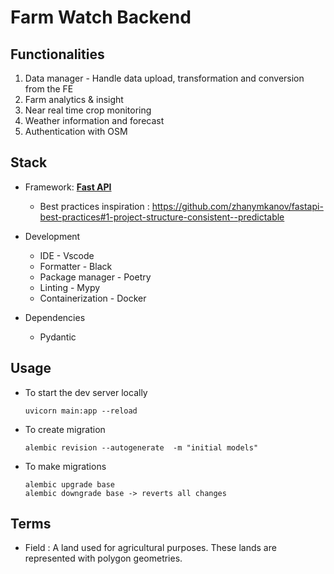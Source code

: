 # Farm Watch Backend

## Functionalities

1. Data manager - Handle data upload, transformation and conversion from the FE
2. Farm analytics & insight
3. Near real time crop monitoring
4. Weather information and forecast
5. Authentication with OSM

## Stack

- Framework: [**Fast API**](https://fastapi.tiangolo.com/)

  - Best practices inspiration : https://github.com/zhanymkanov/fastapi-best-practices#1-project-structure-consistent--predictable

- Development

  - IDE - Vscode
  - Formatter - Black
  - Package manager - Poetry
  - Linting - Mypy
  - Containerization - Docker

- Dependencies
  - Pydantic

## Usage

- To start the dev server locally

      uvicorn main:app --reload

- To create migration

      alembic revision --autogenerate  -m "initial models"

- To make migrations

      alembic upgrade base
      alembic downgrade base -> reverts all changes

## Terms

- Field : A land used for agricultural purposes. These lands are represented with polygon geometries.
